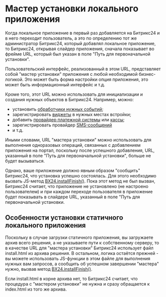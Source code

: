 # Мастер установки локального приложения

Когда локальное приложение в первый раз добавляется на Битрикс24 и в него переходит пользователь, а это по определению тот же администратор Битрикс24, который добавлял локальное приложение, то Битрикс24, открывая слайдер приложения, сначала показывает во фрейме URL, который был указан в поле "Путь для первоначальной установки".

Пользовательский интерфейс, реализованный в этом URL, представляет собой "мастер установки" приложения с любой необходимой бизнес-логикой. Это может быть форма настройки опция приложения, это может быть информационный интерфейс и т.д.

Кроме того, этот URL можно использовать для инициализации и создания нужных объектов в Битрикс24. Например, можно:

- установить [обработчики нужных событий](../../events/index.md);
- зарегистрировать [виджеты](../../widgets/index.md) в нужных местах встройки;
- добавить [провайдер платежной системы](../../pay-system/index.md) или [кассы](../../sale/cashbox/index.md);
- зарегистрировать провайдер [SMS-сообщений](../../messageservice/index.md)
- и т.д.

Иными словами, URL "мастера установки" можно использовать для выполнения одноразовых операций, связанных с добавлением приложения на портал, поскольку после успешного добавления, URL, указанный в поле "Путь для первоначальной установки", больше не будет вызываться.

Однако, ваше приложение должно явным образом "сообщить" Битрикс24, что установка успешно состоялась. Для этого необходимо вызвать JS-метод [BX24.installFinish()](../../bx24-js-sdk/system-functions/bx24-install-finish.md). Пока этот метод не был вызван, Битрикс24 считает, что приложение не установлено (не настроено пользователем) и при каждом переходе пользователя в приложение будет показывать в слайдере URL, указанный в поле "Путь для первоначальной установки.

## Особенности установки статичного локального приложения

Поскольку в случае загрузки статичного приложения, вы загружаете архив всего решения, а не указываете пути к собственному серверу, то в качестве URL для "мастера установки" Битрикс24 использует файл install.html из архива решения. В остальном, логика остаётся прежней - вы можете использовать JS-функции в этом файле для выполнения нужных вам запросов, а сообщить об успешном завершении "мастера" нужно, вызвав метод [BX24.installFinish()](../../bx24-js-sdk/system-functions/bx24-install-finish.md).

Если install.html в корне архива нет, то Битрикс24 считает, что процедура с "мастером установки" не нужна и сразу обращается к index.html из того же архива.
